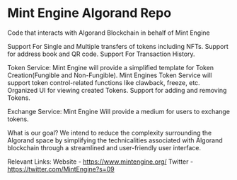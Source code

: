 # Mint Engine Algorand Repo

Code that interacts with Algorand Blockchain in behalf of Mint Engine

Support For Single and Multiple transfers of tokens including NFTs.
Support for address book and QR code.
Support For Transaction History.

Token Service:
Mint Engine will provide a simplified template for Token Creation(Fungible and Non-Fungible).
Mint Engines Token Service will support token control-related functions like clawback, freeze, etc.
Organized UI for viewing created Tokens.
Support for adding and removing Tokens.

Exchange Service:
Mint Engine Will provide a medium for users to exchange tokens.

What is our goal?
We intend to reduce the complexity surrounding the Algorand space by simplifying the technicalities associated with Algorand blockchain through a streamlined and user-friendly user interface.

Relevant Links:
Website - https://www.mintengine.org/
Twitter - https://twitter.com/MintEngine?s=09

